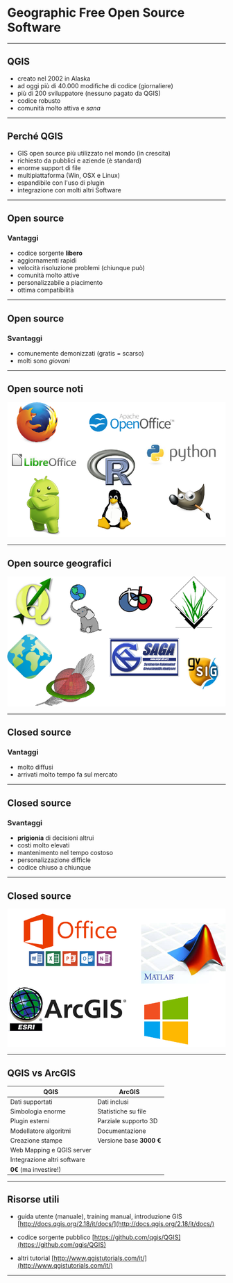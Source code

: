 # Geographic Free Open Source Software

---
## QGIS

* creato nel 2002 in Alaska
* ad oggi più di 40.000 modifiche di codice (giornaliere)
* più di 200 sviluppatore (nessuno pagato da QGIS)
* codice robusto
* comunità molto attiva e *sana*

---

## Perché QGIS

* GIS open source più utilizzato nel mondo (in crescita)
* richiesto da pubblici e aziende (è standard)
* enorme support di file
* multipiattaforma (Win, OSX e Linux)
* espandibile con l'uso di plugin
* integrazione con molti altri Software

---

## Open source

### Vantaggi

* codice sorgente **libero**
* aggiornamenti rapidi
* velocità risoluzione problemi (chiunque può)
* comunità molto attive
* personalizzabile a piacimento
* ottima compatibilità

---

## Open source

### Svantaggi

* comunemente demonizzati (gratis = scarso)
* molti sono *giovani*

---
## Open source noti

![Image](assets/open_source.png)


---

## Open source geografici

![Image](assets/open_source_geo.png)

---

## Closed source

### Vantaggi

* molto diffusi
* arrivati molto tempo fa sul mercato

---

## Closed source

### Svantaggi

* **prigionia** di decisioni altrui
* costi molto elevati
* mantenimento nel tempo costoso
* personalizzazione difficle
* codice chiuso a chiunque

---

## Closed source

![Image](assets/closed_source.png)

---

## QGIS vs ArcGIS

| QGIS                        | ArcGIS                   |
|-----------------------------|--------------------------|
| Dati supportati             | Dati inclusi             |
| Simbologia enorme           | Statistiche su file      |
| Plugin esterni              | Parziale supporto 3D     |
| Modellatore algoritmi       | Documentazione           |
| Creazione stampe            | Versione base **3000 €** |
| Web Mapping e QGIS server   |                          |
| Integrazione altri software |                          |
| **0€** (ma investire!)      |                          |


---

## Risorse utili

* guida utente (manuale), training manual, introduzione GIS [http://docs.qgis.org/2.18/it/docs/](http://docs.qgis.org/2.18/it/docs/)

* codice sorgente pubblico [https://github.com/qgis/QGIS](https://github.com/qgis/QGIS)

* altri tutorial [http://www.qgistutorials.com/it/](http://www.qgistutorials.com/it/)

---

